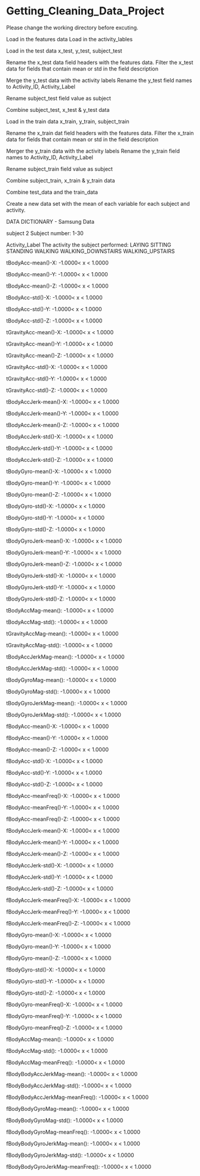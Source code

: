 # Getting_Cleaning_Data_Project
Please change the working directory before excuting. 

Load in the features data
Load in the activity_lables 

Load in the test data x_test, y_test, subject_test

Rename the x_test data field headers with the features data. 
Filter the x_test data for fields that contain mean or std in the field description

Merge the y_test data with the activity labels 
Rename the y_test field names to Activity_ID, Activity_Label

Rename subject_test field value as subject

Combine subject_test, x_test & y_test data 


Load in the train data x_train, y_train, subject_train

Rename the x_train dat field headers with the features data. 
Filter the x_train data for fields that contain mean or std in the field description

Merger the y_train data with the activity labels 
Rename the y_train field names to Activity_ID, Activity_Label

Rename subject_train field value as subject

Combine subject_train, x_train & y_train data 


Combine test_data and the train_data


Create a new data set with the mean of each variable for each subject and activity. 













DATA DICTIONARY - Samsung Data

subject 2
Subject number: 1-30

Activity_Label
The activity the subject performed: 
LAYING
SITTING
STANDING
WALKING
WALKING_DOWNSTAIRS
WALKING_UPSTAIRS



tBodyAcc-mean()-X: -1.0000< x < 1.0000 

tBodyAcc-mean()-Y: -1.0000< x < 1.0000 

tBodyAcc-mean()-Z: -1.0000< x < 1.0000 

tBodyAcc-std()-X: -1.0000< x < 1.0000 

tBodyAcc-std()-Y: -1.0000< x < 1.0000 

tBodyAcc-std()-Z: -1.0000< x < 1.0000 

tGravityAcc-mean()-X: -1.0000< x < 1.0000 

tGravityAcc-mean()-Y: -1.0000< x < 1.0000 

tGravityAcc-mean()-Z: -1.0000< x < 1.0000 

tGravityAcc-std()-X: -1.0000< x < 1.0000 

tGravityAcc-std()-Y: -1.0000< x < 1.0000 

tGravityAcc-std()-Z: -1.0000< x < 1.0000 

tBodyAccJerk-mean()-X: -1.0000< x < 1.0000 

tBodyAccJerk-mean()-Y: -1.0000< x < 1.0000 

tBodyAccJerk-mean()-Z: -1.0000< x < 1.0000 

tBodyAccJerk-std()-X: -1.0000< x < 1.0000 

tBodyAccJerk-std()-Y: -1.0000< x < 1.0000 

tBodyAccJerk-std()-Z: -1.0000< x < 1.0000 

tBodyGyro-mean()-X: -1.0000< x < 1.0000 

tBodyGyro-mean()-Y: -1.0000< x < 1.0000 

tBodyGyro-mean()-Z: -1.0000< x < 1.0000 

tBodyGyro-std()-X: -1.0000< x < 1.0000 

tBodyGyro-std()-Y: -1.0000< x < 1.0000 

tBodyGyro-std()-Z: -1.0000< x < 1.0000 

tBodyGyroJerk-mean()-X: -1.0000< x < 1.0000 

tBodyGyroJerk-mean()-Y: -1.0000< x < 1.0000 

tBodyGyroJerk-mean()-Z: -1.0000< x < 1.0000 

tBodyGyroJerk-std()-X: -1.0000< x < 1.0000 

tBodyGyroJerk-std()-Y: -1.0000< x < 1.0000 

tBodyGyroJerk-std()-Z: -1.0000< x < 1.0000 

tBodyAccMag-mean(): -1.0000< x < 1.0000 

tBodyAccMag-std(): -1.0000< x < 1.0000 

tGravityAccMag-mean(): -1.0000< x < 1.0000 

tGravityAccMag-std(): -1.0000< x < 1.0000 

tBodyAccJerkMag-mean(): -1.0000< x < 1.0000 

tBodyAccJerkMag-std(): -1.0000< x < 1.0000 

tBodyGyroMag-mean(): -1.0000< x < 1.0000 

tBodyGyroMag-std(): -1.0000< x < 1.0000 

tBodyGyroJerkMag-mean(): -1.0000< x < 1.0000 

tBodyGyroJerkMag-std(): -1.0000< x < 1.0000 

fBodyAcc-mean()-X: -1.0000< x < 1.0000 

fBodyAcc-mean()-Y: -1.0000< x < 1.0000 

fBodyAcc-mean()-Z: -1.0000< x < 1.0000 

fBodyAcc-std()-X: -1.0000< x < 1.0000 

fBodyAcc-std()-Y: -1.0000< x < 1.0000 

fBodyAcc-std()-Z: -1.0000< x < 1.0000 

fBodyAcc-meanFreq()-X: -1.0000< x < 1.0000 

fBodyAcc-meanFreq()-Y: -1.0000< x < 1.0000 

fBodyAcc-meanFreq()-Z: -1.0000< x < 1.0000 

fBodyAccJerk-mean()-X: -1.0000< x < 1.0000 

fBodyAccJerk-mean()-Y: -1.0000< x < 1.0000 

fBodyAccJerk-mean()-Z: -1.0000< x < 1.0000 

fBodyAccJerk-std()-X: -1.0000< x < 1.0000 

fBodyAccJerk-std()-Y: -1.0000< x < 1.0000 

fBodyAccJerk-std()-Z: -1.0000< x < 1.0000 

fBodyAccJerk-meanFreq()-X: -1.0000< x < 1.0000 

fBodyAccJerk-meanFreq()-Y: -1.0000< x < 1.0000 

fBodyAccJerk-meanFreq()-Z: -1.0000< x < 1.0000 

fBodyGyro-mean()-X: -1.0000< x < 1.0000 

fBodyGyro-mean()-Y: -1.0000< x < 1.0000 

fBodyGyro-mean()-Z: -1.0000< x < 1.0000 

fBodyGyro-std()-X: -1.0000< x < 1.0000 

fBodyGyro-std()-Y: -1.0000< x < 1.0000 

fBodyGyro-std()-Z: -1.0000< x < 1.0000 

fBodyGyro-meanFreq()-X: -1.0000< x < 1.0000 

fBodyGyro-meanFreq()-Y: -1.0000< x < 1.0000 

fBodyGyro-meanFreq()-Z: -1.0000< x < 1.0000 

fBodyAccMag-mean(): -1.0000< x < 1.0000 

fBodyAccMag-std(): -1.0000< x < 1.0000 

fBodyAccMag-meanFreq(): -1.0000< x < 1.0000 

fBodyBodyAccJerkMag-mean(): -1.0000< x < 1.0000 

fBodyBodyAccJerkMag-std(): -1.0000< x < 1.0000 

fBodyBodyAccJerkMag-meanFreq(): -1.0000< x < 1.0000 

fBodyBodyGyroMag-mean(): -1.0000< x < 1.0000 

fBodyBodyGyroMag-std(): -1.0000< x < 1.0000 

fBodyBodyGyroMag-meanFreq(): -1.0000< x < 1.0000 

fBodyBodyGyroJerkMag-mean(): -1.0000< x < 1.0000 

fBodyBodyGyroJerkMag-std(): -1.0000< x < 1.0000 

fBodyBodyGyroJerkMag-meanFreq(): -1.0000< x < 1.0000 

